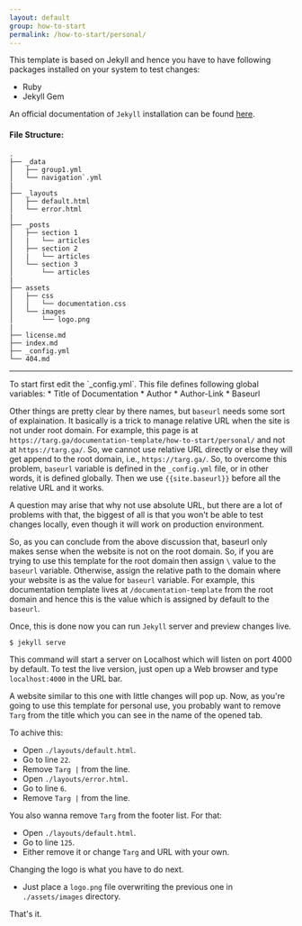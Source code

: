 ```yaml
---
layout: default
group: how-to-start
permalink: /how-to-start/personal/
---
```


This template is based on Jekyll and hence you have to have following packages
installed on your system to test changes:
* Ruby
* Jekyll Gem

An official documentation of `Jekyll` installation can be found
[here](https://jekyllrb.com/docs/installation/).
#### File Structure:

```
.
├── _data
│   ├── group1.yml
│   └── navigation`.yml
|
├── _layouts
│   ├── default.html
│   └── error.html
|
├── _posts
│   ├── section 1
│   |   └── articles
│   ├── section 2
│   |   └── articles
│   └── section 3
│       └── articles
|
├── assets
│   ├── css
│   │   └── documentation.css
│   └── images
│       └── logo.png
|
├── license.md
├── index.md
├── _config.yml
└── 404.md

```

<hr>
To start first edit the `_config.yml`. This file defines following global
variables:
* Title of Documentation
* Author
* Author-Link
* Baseurl

Other things are pretty clear by there names, but `baseurl` needs some sort of
explaination. It basically is a trick to manage relative URL when the site is
not under root domain. For example, this page is at
`https://targ.ga/documentation-template/how-to-start/personal/` and not at
`https://targ.ga/`. So, we cannot use relative URL directly or else they will
get append to the root domain, i.e., `https://targ.ga/`. So, to overcome this
problem, `baseurl` variable is defined in the `_config.yml` file, or in other
words, it is defined globally. Then we use `{{site.baseurl}}` before all the
relative URL and it works.

A question may arise that why not use absolute URL, but there are a lot of
problems with that, the biggest of all is that you won't be able to test changes
locally, even though it will work on production environment.

So, as you can conclude from the above discussion that, baseurl only makes sense
when the website is not on the root domain. So, if you are trying to use this
template for the root domain then assign `\` value to the `baseurl` variable.
Otherwise, assign the relative path to the domain where your website is as the
value for `baseurl` variable. For example, this documentation template lives at
`/documentation-template` from the root domain and hence this is the value which
is assigned by default to the `baseurl`.

Once, this is done now you can run `Jekyll` server and preview changes live.
```bash
$ jekyll serve
```
This command will start a server on Localhost which will listen on port 4000 by
default. To test the live version, just open up a Web browser and type
`localhost:4000` in the URL bar.

A website similar to this one with little changes will pop up. Now, as you're
going to use this template for personal use, you probably want to remove `Targ`
from the title which you can see in the name of the opened tab.

To achive this:

* Open `./layouts/default.html`.
* Go to line `22`.
* Remove `Targ |` from the line.
* Open `./layouts/error.html`.
* Go to line `6`.
* Remove `Targ |` from the line.

You also wanna remove `Targ` from the footer list. For that:

* Open `./layouts/default.html`.
* Go to line `125`.
* Either remove it or change `Targ` and URL with your own.

Changing the logo is what you have to do next.

* Just place a `logo.png` file overwriting the previous one in `./assets/images`
directory.

That's it.
